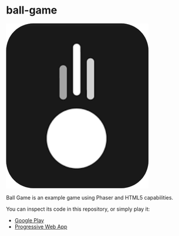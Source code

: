 # ball-game

![Logo](assets/icon.png)

Ball Game is an example game using Phaser and HTML5 capabilities.

You can inspect its code in this repository, or simply play it:

- [Google Play](https://google.com)
- [Progressive Web App](https://google.com)